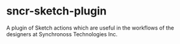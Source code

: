 # sncr-sketch-plugin
A plugin of Sketch actions which are useful in the workflows of the designers at Synchronoss Technologies Inc.
